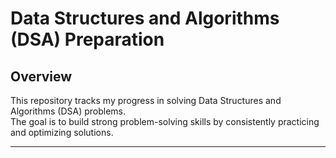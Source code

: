 # Data Structures and Algorithms (DSA) Preparation  

## Overview  
This repository tracks my progress in solving Data Structures and Algorithms (DSA) problems.  
The goal is to build strong problem-solving skills by consistently practicing and optimizing solutions.  

---
